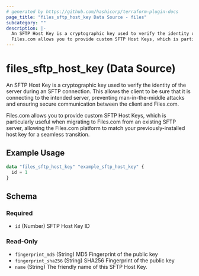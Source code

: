 ```yaml
---
# generated by https://github.com/hashicorp/terraform-plugin-docs
page_title: "files_sftp_host_key Data Source - files"
subcategory: ""
description: |-
  An SFTP Host Key is a cryptographic key used to verify the identity of the server during an SFTP connection. This allows the client to be sure that it is connecting to the intended server, preventing man-in-the-middle attacks and ensuring secure communication between the client and Files.com.
  Files.com allows you to provide custom SFTP Host Keys, which is particularly useful when migrating to Files.com from an existing SFTP server, allowing the Files.com platform to match your previously-installed host key for a seamless transition.
---
```


# files_sftp_host_key (Data Source)

An SFTP Host Key is a cryptographic key used to verify the identity of the server during an SFTP connection. This allows the client to be sure that it is connecting to the intended server, preventing man-in-the-middle attacks and ensuring secure communication between the client and Files.com.



Files.com allows you to provide custom SFTP Host Keys, which is particularly useful when migrating to Files.com from an existing SFTP server, allowing the Files.com platform to match your previously-installed host key for a seamless transition.

## Example Usage

```terraform
data "files_sftp_host_key" "example_sftp_host_key" {
  id = 1
}
```

<!-- schema generated by tfplugindocs -->
## Schema

### Required

- `id` (Number) SFTP Host Key ID

### Read-Only

- `fingerprint_md5` (String) MD5 Fingerprint of the public key
- `fingerprint_sha256` (String) SHA256 Fingerprint of the public key
- `name` (String) The friendly name of this SFTP Host Key.
